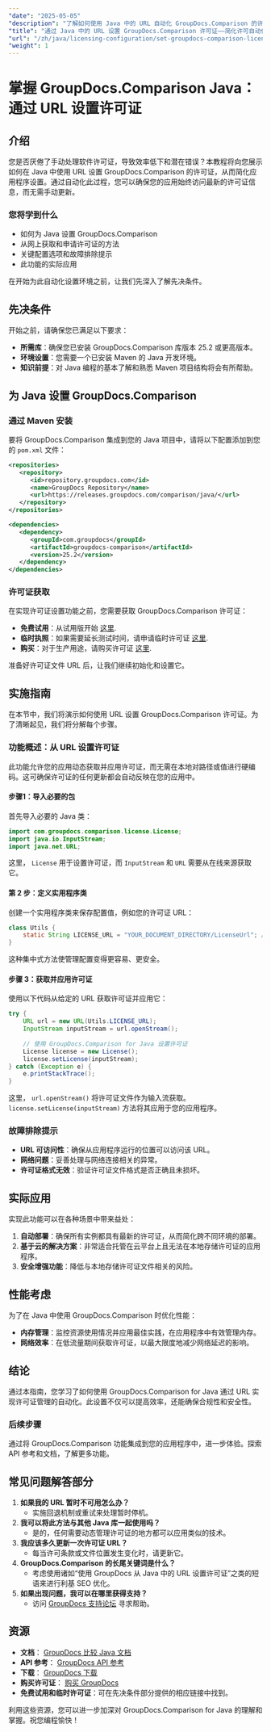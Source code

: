 ```yaml
---
"date": "2025-05-05"
"description": "了解如何使用 Java 中的 URL 自动化 GroupDocs.Comparison 的许可。简化您的设置并确保许可证始终保持最新。"
"title": "通过 Java 中的 URL 设置 GroupDocs.Comparison 许可证——简化许可自动化"
"url": "/zh/java/licensing-configuration/set-groupdocs-comparison-license-url-java/"
"weight": 1
---
```


# 掌握 GroupDocs.Comparison Java：通过 URL 设置许可证

## 介绍

您是否厌倦了手动处理软件许可证，导致效率低下和潜在错误？本教程将向您展示如何在 Java 中使用 URL 设置 GroupDocs.Comparison 的许可证，从而简化应用程序设置。通过自动化此过程，您可以确保您的应用始终访问最新的许可证信息，而无需手动更新。

### 您将学到什么
- 如何为 Java 设置 GroupDocs.Comparison
- 从网上获取和申请许可证的方法
- 关键配置选项和故障排除提示
- 此功能的实际应用

在开始为此自动化设置环境之前，让我们先深入了解先决条件。

## 先决条件
开始之前，请确保您已满足以下要求：

- **所需库**：确保您已安装 GroupDocs.Comparison 库版本 25.2 或更高版本。
- **环境设置**：您需要一个已安装 Maven 的 Java 开发环境。
- **知识前提**：对 Java 编程的基本了解和熟悉 Maven 项目结构将会有所帮助。

## 为 Java 设置 GroupDocs.Comparison

### 通过 Maven 安装
要将 GroupDocs.Comparison 集成到您的 Java 项目中，请将以下配置添加到您的 `pom.xml` 文件：

```xml
<repositories>
   <repository>
      <id>repository.groupdocs.com</id>
      <name>GroupDocs Repository</name>
      <url>https://releases.groupdocs.com/comparison/java/</url>
   </repository>
</repositories>

<dependencies>
   <dependency>
      <groupId>com.groupdocs</groupId>
      <artifactId>groupdocs-comparison</artifactId>
      <version>25.2</version>
   </dependency>
</dependencies>
```

### 许可证获取
在实现许可证设置功能之前，您需要获取 GroupDocs.Comparison 许可证：
- **免费试用**：从试用版开始 [这里](https://releases。groupdocs.com/comparison/java/).
- **临时执照**：如果需要延长测试时间，请申请临时许可证 [这里](https://purchase。groupdocs.com/temporary-license/).
- **购买**：对于生产用途，请购买许可证 [这里](https://purchase。groupdocs.com/buy).

准备好许可证文件 URL 后，让我们继续初始化和设置它。

## 实施指南
在本节中，我们将演示如何使用 URL 设置 GroupDocs.Comparison 许可证。为了清晰起见，我们将分解每个步骤。

### 功能概述：从 URL 设置许可证
此功能允许您的应用动态获取并应用许可证，而无需在本地对路径或值进行硬编码。这可确保许可证的任何更新都会自动反映在您的应用中。

#### 步骤1：导入必要的包
首先导入必要的 Java 类：

```java
import com.groupdocs.comparison.license.License;
import java.io.InputStream;
import java.net.URL;
```
这里， `License` 用于设置许可证，而 `InputStream` 和 `URL` 需要从在线来源获取它。

#### 第 2 步：定义实用程序类
创建一个实用程序类来保存配置值，例如您的许可证 URL：

```java
class Utils {
    static String LICENSE_URL = "YOUR_DOCUMENT_DIRECTORY/LicenseUrl"; // 用实际许可证 URL 路径替换
}
```
这种集中式方法使管理配置变得更容易、更安全。

#### 步骤 3：获取并应用许可证
使用以下代码从给定的 URL 获取许可证并应用它：

```java
try {
    URL url = new URL(Utils.LICENSE_URL);
    InputStream inputStream = url.openStream();
    
    // 使用 GroupDocs.Comparison for Java 设置许可证
    License license = new License();
    license.setLicense(inputStream);
} catch (Exception e) {
    e.printStackTrace();
}
```
这里， `url.openStream()` 将许可证文件作为输入流获取。 `license.setLicense(inputStream)` 方法将其应用于您的应用程序。

### 故障排除提示
- **URL 可访问性**：确保从应用程序运行的位置可以访问该 URL。
- **网络问题**：妥善处理与网络连接相关的异常。
- **许可证格式无效**：验证许可证文件格式是否正确且未损坏。

## 实际应用
实现此功能可以在各种场景中带来益处：
1. **自动部署**：确保所有实例都具有最新的许可证，从而简化跨不同环境的部署。
2. **基于云的解决方案**：非常适合托管在云平台上且无法在本地存储许可证的应用程序。
3. **安全增强功能**：降低与本地存储许可证文件相关的风险。

## 性能考虑
为了在 Java 中使用 GroupDocs.Comparison 时优化性能：
- **内存管理**：监控资源使用情况并应用最佳实践，在应用程序中有效管理内存。
- **网络效率**：在低流量期间获取许可证，以最大限度地减少网络延迟的影响。

## 结论
通过本指南，您学习了如何使用 GroupDocs.Comparison for Java 通过 URL 实现许可证管理的自动化。此设置不仅可以提高效率，还能确保合规性和安全性。

### 后续步骤
通过将 GroupDocs.Comparison 功能集成到您的应用程序中，进一步体验。探索 API 参考和文档，了解更多功能。

## 常见问题解答部分
1. **如果我的 URL 暂时不可用怎么办？**
   - 实施回退机制或重试来处理暂时停机。
2. **我可以将此方法与其他 Java 库一起使用吗？**
   - 是的，任何需要动态管理许可证的地方都可以应用类似的技术。
3. **我应该多久更新一次许可证 URL？**
   - 每当许可条款或文件位置发生变化时，请更新它。
4. **GroupDocs.Comparison 的长尾关键词是什么？**
   - 考虑使用诸如“使用 GroupDocs 从 Java 中的 URL 设置许可证”之类的短语来进行利基 SEO 优化。
5. **如果出现问题，我可以在哪里获得支持？**
   - 访问 [GroupDocs 支持论坛](https://forum.groupdocs.com/c/comparison) 寻求帮助。

## 资源
- **文档**： [GroupDocs 比较 Java 文档](https://docs.groupdocs.com/comparison/java/)
- **API 参考**： [GroupDocs API 参考](https://reference.groupdocs.com/comparison/java/)
- **下载**： [GroupDocs 下载](https://releases.groupdocs.com/comparison/java/)
- **购买许可证**： [购买 GroupDocs](https://purchase.groupdocs.com/buy)
- **免费试用和临时许可证**：可在先决条件部分提供的相应链接中找到。

利用这些资源，您可以进一步加深对 GroupDocs.Comparison for Java 的理解和掌握。祝您编程愉快！